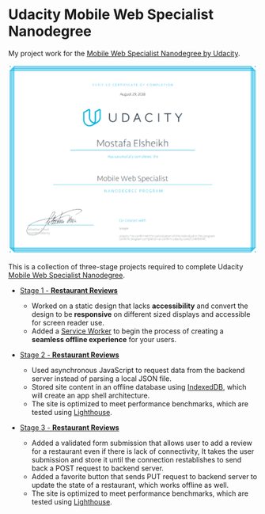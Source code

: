 # Udacity Mobile Web Specialist Nanodegree

My project work for the [Mobile Web Specialist Nanodegree by Udacity](https://www.udacity.com/course/mobile-web-specialist-nanodegree--nd024).


![Certificate](https://github.com/Sasa94s/MWSND/blob/master/MWSND-Certificate.png)

This is a collection of three-stage projects required to complete Udacity [Mobile Web Specialist Nanodegree](https://www.udacity.com/course/mobile-web-specialist-nanodegree--nd024).

* [Stage 1 - **Restaurant Reviews**](https://github.com/Sasa94s/mws-restaurant-stage-1)
    - Worked on a static design that lacks **accessibility** and convert the design to be **responsive** on different sized displays and accessible for screen reader use.
    - Added a [Service Worker](https://developers.google.com/web/fundamentals/primers/service-workers/) to begin the process of creating a **seamless offline experience** for your users.
* [Stage 2 - **Restaurant Reviews**](https://github.com/Sasa94s/mws-restaurant-stage-2)
    - Used asynchronous JavaScript to request data from the backend server instead of parsing a local JSON file. 
    - Stored site content in an offline database using [IndexedDB](https://developers.google.com/web/ilt/pwa/working-with-indexeddb), which will create an app shell architecture.
    - The site is optimized to meet performance benchmarks, which are tested using [Lighthouse](https://developers.google.com/web/tools/lighthouse/).

* [Stage 3 - **Restaurant Reviews**](https://github.com/Sasa94s/mws-restaurant-stage-3)
    - Added a validated form submission that allows user to add a review for a restaurant even if there is lack of connectivity, It takes the user submission and store it until the connection restablishes to send back a POST request to backend server.
    - Added a favorite button that sends PUT request to backend server to update the state of a restaurant, which works offline as well.
    - The site is optimized to meet performance benchmarks, which are tested using [Lighthouse](https://developers.google.com/web/tools/lighthouse/).